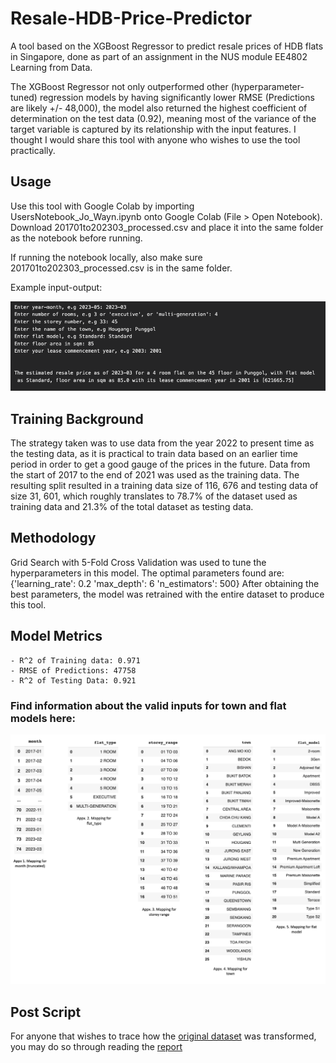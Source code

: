 # Resale-HDB-Price-Predictor

A tool based on the XGBoost Regressor to predict resale prices of HDB flats in Singapore, done as part of an assignment in the NUS module EE4802 Learning from Data. 

The XGBoost Regressor not only outperformed other (hyperparameter-tuned) regression models by having significantly lower RMSE (Predictions are likely +/- 48,000), the model also returned the highest coefficient of determination on the test data (0.92), meaning most of the variance of the target variable is captured by its relationship with the input features. I thought I would share this tool with anyone who wishes to use the tool practically.

## Usage

Use this tool with Google Colab by importing UsersNotebook_Jo_Wayn.ipynb onto Google Colab (File > Open Notebook). Download 201701to202303_processed.csv and place it into the same folder as the notebook before running. 

If running the notebook locally, also make sure 201701to202303_processed.csv is in the same folder.

Example input-output:

![example](/example_input_output.png)

## Training Background

The strategy taken was to use data from the year 2022 to present time as the testing data, as it is practical to train data based on an earlier time period in order to get a good gauge of the prices in the future. Data from the start of 2017 to the end of 2021 was used as the training data. The resulting split resulted in a training data size of 116, 676 and testing data of size 31, 601, which roughly translates to 78.7% of the dataset used as training data and 21.3% of the total dataset as testing data.

## Methodology

Grid Search with 5-Fold Cross Validation was used to tune the hyperparameters in this model. The optimal parameters found are:
{'learning_rate': 0.2 'max_depth': 6 'n_estimators': 500}
After obtaining the best parameters, the model was retrained with the entire dataset to produce this tool. 

## Model Metrics

```
- R^2 of Training data: 0.971
- RMSE of Predictions: 47758 
- R^2 of Testing Data: 0.921
```
### Find information about the valid inputs for town and flat models here:

![inputs](/valid_inputs.png)

## Post Script

For anyone that wishes to trace how the [original dataset](https://github.com/jowayn/Resale-HDB-Price-Predictor/blob/main/resale-flat-prices-based-on-registration-date-from-jan-2017-onwards.csv) was transformed, you may do so through reading the [report](https://github.com/jowayn/Resale-HDB-Price-Predictor/blob/main/EE4802%20Assignment%201_Tan%20Jo-Wayn.pdf) 
